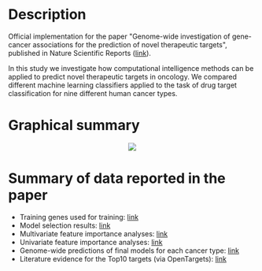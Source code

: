# Description

Official implementation for the paper "Genome-wide investigation of gene-cancer associations for the prediction of novel therapeutic targets", published in Nature Scientific Reports ([link](https://www.nature.com/articles/s41598-020-67846-1)).

In this study we investigate how computational intelligence methods can be applied to predict novel therapeutic targets in oncology. We compared different machine learning classifiers applied to the task of drug target classification for nine different human cancer types.

# Graphical summary

<p align="center">
  <img src="https://github.com/AdrianBZG/CancerTargetPrediction/assets/8275330/27053709-23b5-404e-9e6e-3bfc7b74e160"/>
</p>

# Summary of data reported in the paper

- Training genes used for training: [link](https://github.com/AdrianBZG/CancerTargetPrediction/tree/master/analyses_data/training_sets_genes)
- Model selection results: [link](https://github.com/AdrianBZG/CancerTargetPrediction/tree/master/analyses_data/models_performance)
- Multivariate feature importance analyses: [link](https://github.com/AdrianBZG/CancerTargetPrediction/tree/master/analyses_data/feature_importance)
- Univariate feature importance analyses: [link](https://github.com/AdrianBZG/CancerTargetPrediction/blob/master/analyses_data/univariate_analysis/cancer-wide_univariate_analysis_FDRadjusted.csv)
- Genome-wide predictions of final models for each cancer type: [link](https://github.com/AdrianBZG/CancerTargetPrediction/tree/master/analyses_data/predictions)
- Literature evidence for the Top10 targets (via OpenTargets): [link](https://github.com/AdrianBZG/CancerTargetPrediction/tree/master/analyses_data/literature_evidence)
